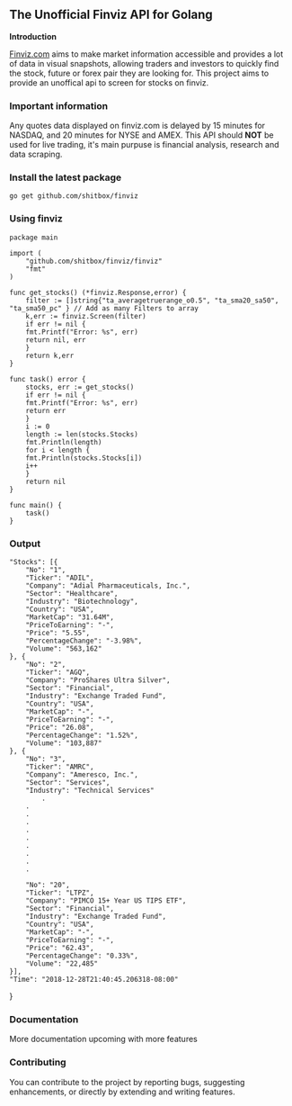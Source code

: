 ## The Unofficial Finviz API for Golang

**Introduction**

[Finviz.com](http://www.finviz.com) aims to make market information accessible and provides a lot of data in visual snapshots, allowing traders and investors to quickly find the stock, future or forex pair they are looking for. This project aims to provide an unoffical api to screen for stocks on finviz.

### Important information

Any quotes data displayed on finviz.com is delayed by 15 minutes for NASDAQ, and 20 minutes for NYSE and AMEX. This API should **NOT** be used for live trading, it's main purpuse is financial analysis, research and data scraping.

### Install the latest package

    go get github.com/shitbox/finviz


### Using finviz

   	package main

	import (
		"github.com/shitbox/finviz/finviz"
		"fmt"
	)

	func get_stocks() (*finviz.Response,error) {
	    filter := []string{"ta_averagetruerange_o0.5", "ta_sma20_sa50", "ta_sma50_pc" } // Add as many Filters to array
	    k,err := finviz.Screen(filter)
	    if err != nil {
		fmt.Printf("Error: %s", err) 
		return nil, err
	    }
	    return k,err
	}

	func task() error {
	    stocks, err := get_stocks()
	    if err != nil {
		fmt.Printf("Error: %s", err)
		return err
	    }
	    i := 0
	    length := len(stocks.Stocks)
	    fmt.Println(length)
	    for i < length {
		fmt.Println(stocks.Stocks[i])
		i++
	    }
	    return nil
	}

	func main() {
	    task()
	}

### Output

	"Stocks": [{
		"No": "1",
		"Ticker": "ADIL",
		"Company": "Adial Pharmaceuticals, Inc.",
		"Sector": "Healthcare",
		"Industry": "Biotechnology",
		"Country": "USA",
		"MarketCap": "31.64M",
		"PriceToEarning": "-",
		"Price": "5.55",
		"PercentageChange": "-3.98%",
		"Volume": "563,162"
	}, {
		"No": "2",
		"Ticker": "AGQ",
		"Company": "ProShares Ultra Silver",
		"Sector": "Financial",
		"Industry": "Exchange Traded Fund",
		"Country": "USA",
		"MarketCap": "-",
		"PriceToEarning": "-",
		"Price": "26.08",
		"PercentageChange": "1.52%",
		"Volume": "103,887"
	}, {
		"No": "3",
		"Ticker": "AMRC",
		"Company": "Ameresco, Inc.",
		"Sector": "Services",
		"Industry": "Technical Services"
    		.
		.
		.
		.
		.
		.
		.
		.
		.
		.
		
		"No": "20",
		"Ticker": "LTPZ",
		"Company": "PIMCO 15+ Year US TIPS ETF",
		"Sector": "Financial",
		"Industry": "Exchange Traded Fund",
		"Country": "USA",
		"MarketCap": "-",
		"PriceToEarning": "-",
		"Price": "62.43",
		"PercentageChange": "0.33%",
		"Volume": "22,485"
	}],
	"Time": "2018-12-28T21:40:45.206318-08:00"
  }

### Documentation

More documentation upcoming with more features

### Contributing 

You can contribute to the project by reporting bugs, suggesting enhancements, or directly by extending and writing features.
